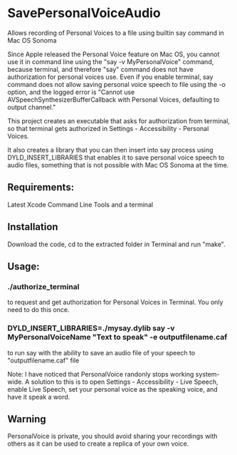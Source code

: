 # SavePersonalVoiceAudio

Allows recording of Personal Voices to a file using builtin say command in Mac OS Sonoma

Since Apple released the Personal Voice feature on Mac OS, you cannot use it in command line using the
"say -v MyPersonalVoice" command, 
because terminal, and therefore "say" command does not have authorization for personal voices use.
Even if you enable terminal, say command does not allow saving personal voice speech to file using the -o option,
and the logged error is "Cannot use AVSpeechSynthesizerBufferCallback with Personal Voices, defaulting to output channel."


This project creates an executable that asks for authorization from terminal, so that terminal gets authorized in Settings - Accessibility - Personal Voices.

It also creates a library that you can then insert into say process using DYLD_INSERT_LIBRARIES that enables it to save personal voice speech to audio files, something that is not possible with Mac OS Sonoma at the time.

## Requirements: 
Latest Xcode Command Line Tools and a terminal

## Installation
Download the code, cd to the extracted folder in Terminal and run "make".

## Usage:

### ./authorize_terminal
to request and get authorization for Personal Voices in Terminal. You only need to do this once.

### DYLD_INSERT_LIBRARIES=./mysay.dylib say -v MyPersonalVoiceName "Text to speak" -e outputfilename.caf
to run say with the ability to save an audio file of your speech to "outputfilename.caf" file

Note: I have noticed that PersonalVoice randonly stops working system-wide. A solution to this is to open Settings - Accessibility - Live Speech, enable Live Speech, set your personal voice as the speaking voice, and have it speak a word.

## Warning
PersonalVoice is private, you should avoid sharing your recordings with others as it can be used to create a replica of your own voice.
